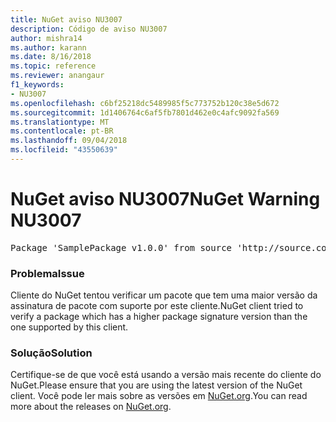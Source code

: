```yaml
---
title: NuGet aviso NU3007
description: Código de aviso NU3007
author: mishra14
ms.author: karann
ms.date: 8/16/2018
ms.topic: reference
ms.reviewer: anangaur
f1_keywords:
- NU3007
ms.openlocfilehash: c6bf25218dc5489985f5c773752b120c38e5d672
ms.sourcegitcommit: 1d1406764c6af5fb7801d462e0c4afc9092fa569
ms.translationtype: MT
ms.contentlocale: pt-BR
ms.lasthandoff: 09/04/2018
ms.locfileid: "43550639"
---
```

# <a name="nuget-warning-nu3007"></a><span data-ttu-id="8a7da-103">NuGet aviso NU3007</span><span class="sxs-lookup"><span data-stu-id="8a7da-103">NuGet Warning NU3007</span></span>

<pre>Package 'SamplePackage v1.0.0' from source 'http://source.com/index.json': The package signature format version is not supported. Updating your client may solve this problem.</pre>

### <a name="issue"></a><span data-ttu-id="8a7da-104">Problema</span><span class="sxs-lookup"><span data-stu-id="8a7da-104">Issue</span></span>

<span data-ttu-id="8a7da-105">Cliente do NuGet tentou verificar um pacote que tem uma maior versão da assinatura de pacote com suporte por este cliente.</span><span class="sxs-lookup"><span data-stu-id="8a7da-105">NuGet client tried to verify a package which has a higher package signature version than the one supported by this client.</span></span>


### <a name="solution"></a><span data-ttu-id="8a7da-106">Solução</span><span class="sxs-lookup"><span data-stu-id="8a7da-106">Solution</span></span>

<span data-ttu-id="8a7da-107">Certifique-se de que você está usando a versão mais recente do cliente do NuGet.</span><span class="sxs-lookup"><span data-stu-id="8a7da-107">Please ensure that you are using the latest version of the NuGet client.</span></span> <span data-ttu-id="8a7da-108">Você pode ler mais sobre as versões em [NuGet.org](https://www.nuget.org/downloads).</span><span class="sxs-lookup"><span data-stu-id="8a7da-108">You can read more about the releases on [NuGet.org](https://www.nuget.org/downloads).</span></span>


